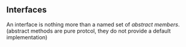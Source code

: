 ## Interfaces

An interface is nothing more than a named set of *abstract members*. (abstract methods are pure protcol, they do not provide a default implementation)